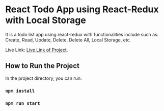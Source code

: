 # React Todo App using React-Redux with Local Storage

It is a todo list app using react-redux with functionalities include such as: Create, Read, Update, Delete, Delete All, Local Storage, etc.

Live Link: [Live Link of Project](https://todo-list-react-redux-khaki.vercel.app/).

## How to Run the Project

In the project directory, you can run:

### `npm install` 

### `npm run start`
